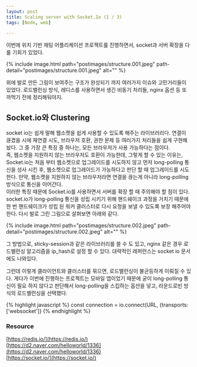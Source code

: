 ```yaml
---
layout: post
title: Scaling server with Socket.Io (1 / 3)
tags: [Node, web]

---
```

이번에 위치 기반 채팅 어플리케이션 프로젝트를 진행하면서, socket과 서버 확장을 다룰 기회가 있었다.

{% include image.html path="postimages/structure.001.jpeg" path-detail="postimages/structure.001.jpeg" alt="" %}

위에 발로 만든 그림이 보여주는 구조가 완성되기 까지 여러가지 이슈와 고민거리들이 있었다. 로드밸런싱 방식, 레디스를 사용하면서 생긴 비동기 처리들, nginx 옵션 등 또 까먹기 전에 정리해둬야지.

## Socket.io와 Clustering
socket io는 쉽게 말해 웹소켓을 쉽게 사용할 수 있도록 해주는 라이브러리다. 연결이 끊겼을 시에 재연결 시도, 브라우저 호환, 권한 문제 등 여러가지 처리들을 쉽게 구현해놨다. 그 중 가장 큰 특징 중 하나는, 모든 브라우저가 사용 가능하다는 점이다.<br>
즉, 웹소켓을 지원하지 않는 브라우저도 호환이 가능한데, 그렇게 할 수 있는 이유는, Socket.io는 처음 부터 웹소켓으로 업그레이드를 시도하지 않고 먼저 long-polling 통신을 성사 시킨 후, 웹소켓으로 업그레이드가 가능하다고 판단 할 때 업그레이드를 시도한다. 만약, 웹소켓을 지원하지 않는 브라우저라면 연결을 끊는게 아니라 long-polling 방식으로 통신을 이어간다.<br>
이러한 특징 때문에 Socket.io를 사용하면서 서버를 확장 할 때 주의해야 할 점이 있다. socket.io가 long-polling 통신을 성립 시키기 위해 핸드쉐이크 과정을 거치기 때문에 한 번 핸드쉐이크가 성립 된 워커 클러스터로 다시 요청을 보낼 수 있도록 보장 해주어야 한다. 다시 발로 그린 그림으로 살펴보면 아래와 같다.

{% include image.html path="postimages/structure.002.jpeg" path-detail="postimages/structure.002.jpeg" alt="" %}

그 방법으로, sticky-session과 같은 라이브러리를 쓸 수 도 있고, nginx 같은 경우 로드밸런싱 알고리즘을 ip_hash로 설정 할 수 있다. 대략적인 레퍼런스는 socket io 문서에도 나와있다.

그런데 이렇게 클라이언트와 클러스터를 묶으면, 로드밸런싱이 불균등하게 이뤄질 수 있다. 게다가 이번에 진행하는 프로젝트는 모바일 앱이었기 때문에 굳이 long-polling 통신이 필요 하지 않다고 판단해서 long-polling을 스킵하는 옵션을 넣고, 라운드로빈 방식의 로드밸런싱을 선택했다.

{% highlight javascript %}
const connection = io.connect(URL, {transports:['websocket']}
{% endhighlight %}


### Resource
[https://redis.io/](https://redis.io/)<br>
[https://d2.naver.com/helloworld/1336](https://d2.naver.com/helloworld/1336)<br>
[https://socket.io/](https://socket.io/)



